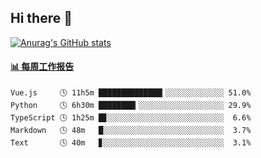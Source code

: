 ## Hi there 👋

[![Anurag's GitHub stats](https://github-readme-stats-orilights.vercel.app/api?username=orilights)](https://github.com/anuraghazra/github-readme-stats)

<!--
**OriLight152/OriLight152** is a ✨ _special_ ✨ repository because its `README.md` (this file) appears on your GitHub profile.

Here are some ideas to get you started:

- 🔭 I’m currently working on ...
- 🌱 I’m currently learning ...
- 👯 I’m looking to collaborate on ...
- 🤔 I’m looking for help with ...
- 💬 Ask me about ...
- 📫 How to reach me: ...
- 😄 Pronouns: ...
- ⚡ Fun fact: ...
-->

<!-- waka-box start -->
#### <a href="https://gist.github.com/92c8d5b388768c10efcba86e82b7c4fb" target="_blank">📊 每周工作报告</a>
```text
Vue.js     🕓 11h5m ██████████████▎░░░░░░░░░░░░░ 51.0%
Python     🕓 6h30m ████████▎░░░░░░░░░░░░░░░░░░░ 29.9%
TypeScript 🕓 1h25m █▊░░░░░░░░░░░░░░░░░░░░░░░░░░  6.6%
Markdown   🕓 48m   █░░░░░░░░░░░░░░░░░░░░░░░░░░░  3.7%
Text       🕓 40m   ▊░░░░░░░░░░░░░░░░░░░░░░░░░░░  3.1%
```
<!-- Powered by https://github.com/journey-ad/waka-box-go . -->
<!-- waka-box end -->
